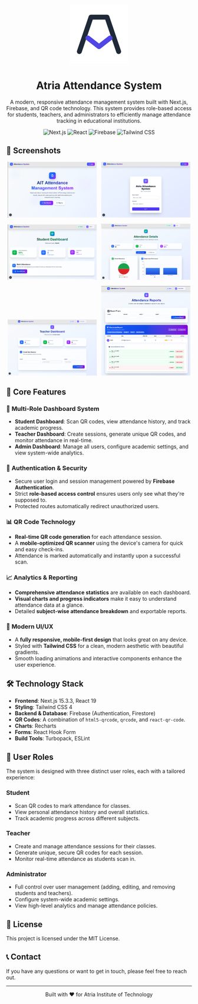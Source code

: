 <div align="center">
<picture>
<source media="(prefers-color-scheme: dark)" srcset="./public/logo-light.svg">
<source media="(prefers-color-scheme: light)" srcset="./public/logo-dark.svg">
<img alt="Project Logo" src="./public/logo-dark.svg">
</picture>
<h1>Atria Attendance System</h1>
</div>
<p align="center">
  A modern, responsive attendance management system built with Next.js, Firebase, and QR code technology. This system provides role-based access for students, teachers, and administrators to efficiently manage attendance tracking in educational institutions.
</p>

<p align="center">
  <img src="https://img.shields.io/badge/Next.js-15.3.3-black?style=for-the-badge&logo=next.js" alt="Next.js">
  <img src="https://img.shields.io/badge/React-19-blue?style=for-the-badge&logo=react" alt="React">
  <img src="https://img.shields.io/badge/Firebase-orange?style=for-the-badge&logo=firebase" alt="Firebase">
  <img src="https://img.shields.io/badge/Tailwind_CSS-4-blueviolet?style=for-the-badge&logo=tailwind-css" alt="Tailwind CSS">
</p>

## 📸 Screenshots

<p align="center">
  <img src="./public/home.png" alt="Home Page Screenshot" width="48%">
  &nbsp;
  <img src="./public/Login.png" alt="Login Page Screenshot" width="48%">
</p>
<p align="center">
  <img src="./public/student_dashboard.png" alt="Student Dashboard Screenshot" width="48%">
  &nbsp;
  <img src="./public/student.png" alt="Student Report Screenshot" width="48%">
</p>
<p align="center">
  <img src="./public/teacher_dashbard.png" alt="Teacher Dashboard Screenshot" width="48%">
  &nbsp;
  <img src="./public/teacher.png" alt="Teacher Student report Screenshot" width="48%">
</p>

## 🌟 Core Features

### 📱 **Multi-Role Dashboard System**

- **Student Dashboard**: Scan QR codes, view attendance history, and track academic progress.
- **Teacher Dashboard**: Create sessions, generate unique QR codes, and monitor attendance in real-time.
- **Admin Dashboard**: Manage all users, configure academic settings, and view system-wide analytics.

### 🔐 **Authentication & Security**

- Secure user login and session management powered by **Firebase Authentication**.
- Strict **role-based access control** ensures users only see what they're supposed to.
- Protected routes automatically redirect unauthorized users.

### 📊 **QR Code Technology**

- **Real-time QR code generation** for each attendance session.
- A **mobile-optimized QR scanner** using the device's camera for quick and easy check-ins.
- Attendance is marked automatically and instantly upon a successful scan.

### 📈 **Analytics & Reporting**

- **Comprehensive attendance statistics** are available on each dashboard.
- **Visual charts and progress indicators** make it easy to understand attendance data at a glance.
- Detailed **subject-wise attendance breakdown** and exportable reports.

### 🎨 **Modern UI/UX**

- A **fully responsive, mobile-first design** that looks great on any device.
- Styled with **Tailwind CSS** for a clean, modern aesthetic with beautiful gradients.
- Smooth loading animations and interactive components enhance the user experience.

## 🛠️ Technology Stack

- **Frontend**: Next.js 15.3.3, React 19
- **Styling**: Tailwind CSS 4
- **Backend & Database**: Firebase (Authentication, Firestore)
- **QR Codes**: A combination of `html5-qrcode`, `qrcode`, and `react-qr-code`.
- **Charts**: Recharts
- **Forms**: React Hook Form
- **Build Tools**: Turbopack, ESLint

## 👥 User Roles

The system is designed with three distinct user roles, each with a tailored experience:

### Student

- Scan QR codes to mark attendance for classes.
- View personal attendance history and overall statistics.
- Track academic progress across different subjects.

### Teacher

- Create and manage attendance sessions for their classes.
- Generate unique, secure QR codes for each session.
- Monitor real-time attendance as students scan in.

### Administrator

- Full control over user management (adding, editing, and removing students and teachers).
- Configure system-wide academic settings.
- View high-level analytics and manage attendance policies.

## 📄 License

This project is licensed under the MIT License.

## 📞 Contact

If you have any questions or want to get in touch, please feel free to reach out.

---

<p align="center">Built with ❤️ for Atria Institute of Technology</p>

